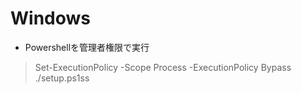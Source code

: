 

Windows
============

* Powershellを管理者権限で実行
> Set-ExecutionPolicy -Scope Process -ExecutionPolicy Bypass
> ./setup.ps1ss